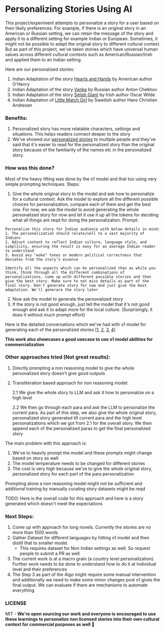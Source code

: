 # Personalizing Stories Using AI

This project/experiment attempts to personalize a story for a user based on their likely preferences. For example, if there is an original story in an American or Russian setting, we can retain the message of the story and apply it to a different setting for example Indian or European. Sometimes, it might not be possible to adapt the original story to different cultural context. But as part of this project, we've taken stories which have universal human values across different cultural contexts such as American/Russian/Irish and applied them to an Indian setting. 

Here are our personalized stories:
1. Indian Adaptation of the story [Hearts and Hands](https://americanliterature.com/author/o-henry/short-story/hearts-and-hands/) by American author O'Henry
2. Indian Adaptation of the story [Vanka](https://americanliterature.com/author/anton-chekhov/short-story/vanka/) by Russian author Anton Chekhov
3. Indian Adaptation of the story [Selish Giant](https://americanliterature.com/author/oscar-wilde/short-story/the-selfish-giant/) by Irish author Oscar Wilde
4. Indian Adaptation of [Little Match Girl](https://americanliterature.com/author/hans-christian-andersen/short-story/the-little-match-girl/) by Swedish author Hans Christian Andresen 

### Benefits:
1. Personalized story has more relatable characters, settings and situations. This helps readers connect deeper to the story
2. We've showed our [personalized stories](https://github.com/desik1998/PersonalizingStoriesUsingAI/tree/main/PersonalizedStories) to multiple people and they've said that it's easier to read for the personalized story than the original story because of the familiarity of the names etc in the personalized story.

### How was this done?

Most of the heavy lifting was done by the o1 model and that too using very simple prompting techniques. Steps:
1. Give the whole original story to the model and ask how to personalize for a cultural context. Ask the model to explore all the different possible choices for personalization, compare each of them and get the best one. For now, we ask the model to avoid generating the whole personalized story for now and let it use it up all the tokens for deciding what all things are reqd for doing the personalization.
Prompt:
```
Personalize this story for Indian audience with below details in mind:
1. The personalization should relate/sell to a vast majority of Indians
2. Adjust content to reflect Indian culture, language style, and simplicity, ensuring the result is easy for an average Indian reader to understand
3. Avoid any "woke" tones or modern political correctness that deviates from the story’s essence

Identify all the aspects which can be personalized then as while you think, think through all the different combinations of personalizations, come up with different possible stories and then give the best story. Make sure to not miss details as part of the final story. Don't generate story for now and just give the best adaptation. We'll generare the story later
```
2. Now ask the model to generate the personalized story
3. If the story is not good enough, just tell the model that it's not good enough and ask it to adapt more for the local culture. (Surprisingly, it does it without much prompt effort)


Here is the detailed conversations which we've had with o1 model for generating each of the personalized stories [[1](https://chatgpt.com/share/6762e3f7-0994-8011-853b-1b1553bc7f82), [2](https://chatgpt.com/share/676bd09b-12d4-8011-9102-da7defbff2b9), [3](https://chatgpt.com/share/6762e40a-21e8-8011-b32d-7865f5e53814), [4](https://chatgpt.com/share/676c0aca-04a0-8011-b81a-e6577126e1b9)]

**This work also showcases a good usecase to use o1 model abilities for commercialization**

### Other approaches tried (Not great results):
1. Directly prompting a non reasoning model to give the whole personalized story doesn't give good outputs
2. Transliteration based approach for non reasoning model:

   2.1 We give the whole story to LLM and ask it how to personalize on a high level

   2.2 We then go through each para and ask the LLM to personalize the current para. As part of this step, we also give the whole original story, personalized story generated till current para and the high level personalizations which we got from 2.1 for the overall story. We then append each of the personalized paras to get the final personalized story

The main problem with this approach is:
1. We've to heavily prompt the model and these prompts might change based on story as well
2. The model temperature needs to be changed for different stories
3. The cost is very high because we've to give the whole original story, personalized story for each part of the para personalization

Prompting alone a non reasoning model might not be sufficient and additional training by manually curating story datasets might be reqd

TODO: Here is the overall code for this approach and here is a story generated which doesn't meet the expectations

### Next Steps:
1. Come up with approach for long novels. Currently the stories are no more than 1500 words
2. Gather Dataset for different languages by hitting o1 model and then distill that to smaller model.
   * This requires dataset for Non Indian settings as well. So request people to submit a PR as well
3. The current work is at a macro grain (a country level personalization). Further work needs to be done to understand how to do it at Individual level and their preferences
4. The Step 3 as part of the Algo might require some manual intervention and additionally we need to make some minor changes post o1 gives the final output. We can evaluate if there are mechanisms to automate everything

### LICENSE
MIT - **We're open sourcing our work and everyone is encouraged to use these learnings to personalize non licensed stories into their own cultural context for commercial purposes as well 🙂**
